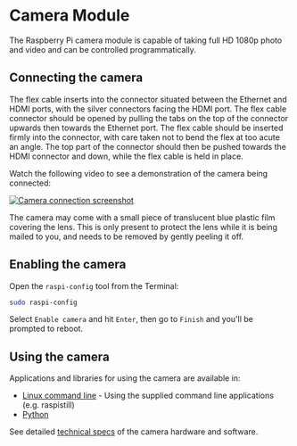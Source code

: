 # Camera Module

The Raspberry Pi camera module is capable of taking full HD 1080p photo and video and can be controlled programmatically.

## Connecting the camera

The flex cable inserts into the connector situated between the Ethernet and HDMI ports, with the silver connectors facing the HDMI port. The flex cable connector should be opened by pulling the tabs on the top of the connector upwards then towards the Ethernet port. The flex cable should be inserted firmly into the connector, with care taken not to bend the flex at too acute an angle. The top part of the connector should then be pushed towards the HDMI connector and down, while the flex cable is held in place.

Watch the following video to see a demonstration of the camera being connected:

[![Camera connection screenshot](https://img.youtube.com/vi/GImeVqHQzsE/0.jpg)](http://www.youtube.com/watch?v=GImeVqHQzsE)

The camera may come with a small piece of translucent blue plastic film covering the lens. This is only present to protect the lens while it is being mailed to you, and needs to be removed by gently peeling it off.

## Enabling the camera

Open the `raspi-config` tool from the Terminal:

```bash
sudo raspi-config
```

Select `Enable camera` and hit `Enter`, then go to `Finish` and you'll be prompted to reboot.

## Using the camera

Applications and libraries for using the camera are available in:

- [Linux command line](raspicam/README.md) - Using the supplied command line applications (e.g. raspistill)
- [Python](python/README.md)

See detailed [technical specs](../../hardware/camera/README.md) of the camera hardware and software.
